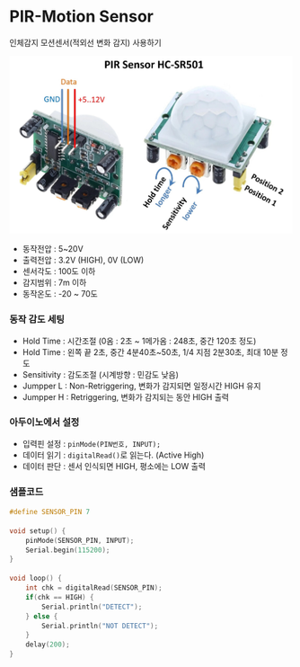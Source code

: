 # PIR-Motion Sensor

인체감지 모션센서(적외선 변화 감지) 사용하기

![PIR 센서 HC-SR501](../../img/pir_sensor_hc_sr501.jpg)

- 동작전압 : 5~20V
- 출력전압 : 3.2V (HIGH), 0V (LOW)
- 센서각도 : 100도 이하
- 감지범위 : 7m 이하
- 동작온도 : -20 ~ 70도

### 동작 감도 세팅
- Hold Time : 시간조절 (0옴 : 2초 ~ 1메가옴 : 248초, 중간 120초 정도)
- Hold Time : 왼쪽 끝 2초, 중간 4분40초~50초, 1/4 지점 2분30초, 최대 10분 정도
- Sensitivity : 감도조절 (시계방향 : 민감도 낮음)
- Jumpper L : Non-Retriggering, 변화가 감지되면 일정시간 HIGH 유지
- Jumpper H : Retriggering, 변화가 감지되는 동안 HIGH 출력

### 아두이노에서 설정
- 입력핀 설정 : `pinMode(PIN번호, INPUT);`
- 데이터 읽기 :  `digitalRead()`로 읽는다. (Active High)
- 데이터 판단 : 센서 인식되면 HIGH, 평소에는 LOW 출력


### 샘플코드
```cpp title="sensor_sr501.ino" linenums="1" hl_lines="9"
#define SENSOR_PIN 7

void setup() {
    pinMode(SENSOR_PIN, INPUT);
    Serial.begin(115200);
}

void loop() {
    int chk = digitalRead(SENSOR_PIN);
    if(chk == HIGH) {
        Serial.println("DETECT");
    } else {
        Serial.println("NOT DETECT");
    }
    delay(200);
}
```
